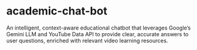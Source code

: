 # academic-chat-bot
An intelligent, context-aware educational chatbot that leverages Google’s Gemini LLM and YouTube Data API to provide clear, accurate answers to user questions, enriched with relevant video learning resources.
